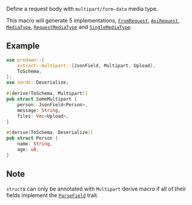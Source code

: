 Define a request body with `multipart/form-data` media type.

This macro will generate 5 implementations, [`FromRequest`], [`ApiRequest`], [`MediaType`], [`RequestMediaType`] and [`SingleMediaType`].

## Example

```rust
use predawn::{
    extract::multipart::{JsonField, Multipart, Upload},
    ToSchema,
};
use serde::Deserialize;

#[derive(ToSchema, Multipart)]
pub struct SomeMultipart {
    person: JsonField<Person>,
    message: String,
    files: Vec<Upload>,
}

#[derive(ToSchema, Deserialize)]
pub struct Person {
    name: String,
    age: u8,
}
```

## Note

`struct`s can only be annotated with `Multipart` derive macro if all of their fields implement the [`ParseField`] trait.

[`FromRequest`]: https://docs.rs/predawn/latest/predawn/from_request/trait.FromRequest.html
[`ApiRequest`]: https://docs.rs/predawn/latest/predawn/api_request/trait.ApiRequest.html
[`MediaType`]: https://docs.rs/predawn/latest/predawn/media_type/trait.MediaType.html
[`RequestMediaType`]: https://docs.rs/predawn/latest/predawn/media_type/trait.RequestMediaType.html
[`SingleMediaType`]: https://docs.rs/predawn/latest/predawn/media_type/trait.SingleMediaType.html
[`ParseField`]: https://docs.rs/predawn/latest/predawn/extract/multipart/trait.ParseField.html
